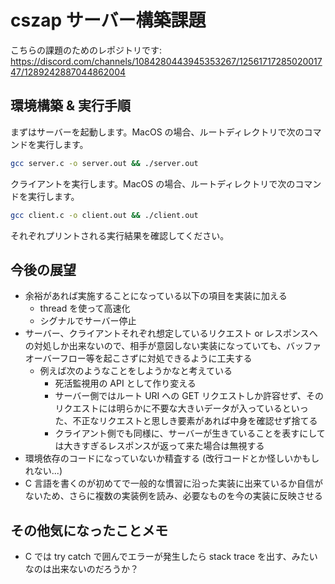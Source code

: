 # cszap サーバー構築課題

こちらの課題のためのレポジトリです: https://discord.com/channels/1084280443945353267/1256171728502001747/1289242887044862004

## 環境構築 & 実行手順

まずはサーバーを起動します。MacOS の場合、ルートディレクトリで次のコマンドを実行します。

```sh
gcc server.c -o server.out && ./server.out
```

クライアントを実行します。MacOS の場合、ルートディレクトリで次のコマンドを実行します。

```sh
gcc client.c -o client.out && ./client.out
```

それぞれプリントされる実行結果を確認してください。

## 今後の展望

- 余裕があれば実施することになっている以下の項目を実装に加える
    - thread を使って高速化
    - シグナルでサーバー停止
- サーバー、クライアントそれぞれ想定しているリクエスト or レスポンスへの対処しか出来ないので、相手が意図しない実装になっていても、バッファオーバーフロー等を起こさずに対処できるように工夫する
    - 例えば次のようなことをしようかなと考えている
        - 死活監視用の API として作り変える
        - サーバー側ではルート URI への GET リクエストしか許容せず、そのリクエストには明らかに不要な大きいデータが入っているといった、不正なリクエストと思しき要素があれば中身を確認せず捨てる
        - クライアント側でも同様に、サーバーが生きていることを表すにしては大きすぎるレスポンスが返って来た場合は無視する
- 環境依存のコードになっていないか精査する (改行コードとか怪しいかもしれない...)
- C 言語を書くのが初めてで一般的な慣習に沿った実装に出来ているか自信がないため、さらに複数の実装例を読み、必要なものを今の実装に反映させる

## その他気になったことメモ

- C では try catch で囲んでエラーが発生したら stack trace を出す、みたいなのは出来ないのだろうか？

